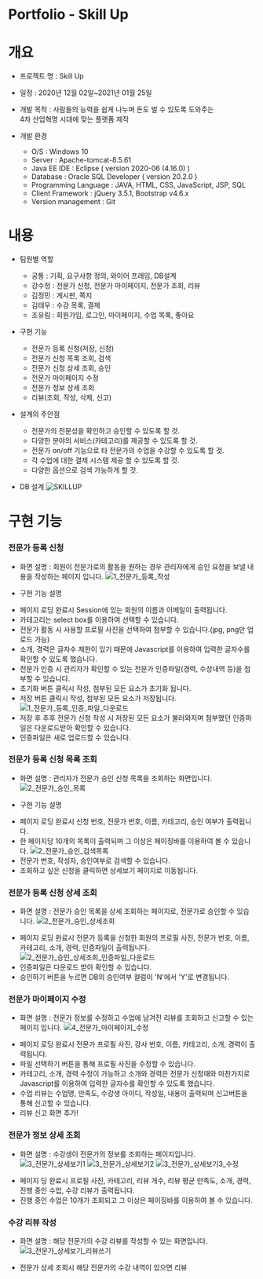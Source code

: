# Portfolio - Skill Up

# 개요
* 프로젝트 명 : Skill Up

* 일정 : 2020년 12월 02일~2021년 01월 25일

* 개발 목적 : 사람들의 능력을 쉽게 나누며 돈도 벌 수 있도록 도와주는<br> 4차 산업혁명 시대에 맞는 플랫폼 제작

* 개발 환경
  - O/S : Windows 10
  - Server : Apache-tomcat-8.5.61
  - Java EE IDE : Eclipse ( version 2020-06 (4.16.0) )
  - Database : Oracle SQL Developer ( version 20.2.0 )
  - Programming Language : JAVA, HTML, CSS, JavaScript, JSP, SQL
  - Client Framework : jQuery 3.5.1, Bootstrap v4.6.x
  - Version management : Git

# 내용
* 팀원별 역할
  - 공통 : 기획, 요구사항 정의, 와이어 프레임, DB설계
  - 강수정 : 전문가 신청, 전문가 마이페이지, 전문가 조회, 리뷰
  - 김정민 : 게시판, 쪽지
  - 김태우 : 수강 목록, 결제
  - 조유림 : 회원가입, 로그인, 마이페이지, 수업 목록, 좋아요

* 구현 기능
  - 전문가 등록 신청(저장, 신청)
  - 전문가 신청 목록 조회, 검색
  - 전문가 신청 상세 조회, 승인
  - 전문가 마이페이지 수정
  - 전문가 정보 상세 조회
  - 리뷰(조회, 작성, 삭제, 신고)

* 설계의 주안점
  - 전문가의 전문성을 확인하고 승인할 수 있도록 할 것.
  - 다양한 분야의 서비스(카테고리)를 제공할 수 있도록 할 것.
  - 전문가 on/off 기능으로 타 전문가의 수업을 수강할 수 있도록 할 것.
  - 각 수업에 대한 결제 시스템 제공 할 수 있도록 할 것.
  - 다양한 옵션으로 검색 가능하게 할 것.

* DB 설계
![SKILLUP](https://user-images.githubusercontent.com/72387870/111019674-3773be80-8404-11eb-8338-5241ac19ef11.png)

# 구현 기능
### 전문가 등록 신청
  * 화면 설명 : 회원이 전문가로의 활동을 원하는 경우 관리자에게 승인 요청을 보낼 내용을 작성하는 페이지 입니다.
   ![1_전문가_등록_작성](https://user-images.githubusercontent.com/72387870/111020482-938d1180-8409-11eb-8eb1-f2d4afa47175.png)

  * 구현 기능 설명
   - 페이지 로딩 완료시 Session에 있는 회원의 이름과 이메일이 출력됩니다.
   - 카테고리는 select box를 이용하여 선택할 수 있습니다.
   - 전문가 활동 시 사용할 프로필 사진을 선택하여 첨부할 수 있습니다.(jpg, png만 업로드 가능)
   - 소개, 경력은 글자수 제한이 있기 때문에 Javascript를 이용하여 입력한 글자수를 확인할 수 있도록 했습니다.
   - 전문가 인증 시 관리자가 확인할 수 있는 전문가 인증파일(경력, 수상내역 등)을 첨부할 수 있습니다.
   - 초기화 버튼 클릭시 작성, 첨부된 모든 요소가 초기화 됩니다.
   - 저장 버튼 클릭시 작성, 첨부된 모든 요소가 저장됩니다.
    ![1_전문가_등록_인증_파일_다운로드](https://user-images.githubusercontent.com/72387870/111021741-e074e600-8411-11eb-80d2-8eee997ba187.png)
   - 저장 후 추후 전문가 신청 작성 시 저장된 모든 요소가 불러와지며 첨부했던 인증파일은 다운로드받아 확인할 수 있습니다.
   - 인증파일은 새로 업로드할 수 있습니다.

### 전문가 등록 신청 목록 조회
  * 화면 설명 : 관리자가 전문가 승인 신청 목록을 조회하는 화면입니다.
   ![2_전문가_승인_목록](https://user-images.githubusercontent.com/72387870/111021750-fa162d80-8411-11eb-9c76-5dc228bd129e.png)
  
  * 구현 기능 설명
   - 페이지 로딩 완료시 신청 번호, 전문가 번호, 이름, 카테고리, 승인 여부가 출력됩니다.
   - 한 페이지당 10개의 목록이 출력되며 그 이상은 페이징바를 이용하여 볼 수 있습니다.
     ![2_전문가_승인_검색목록](https://user-images.githubusercontent.com/72387870/111022009-6e050580-8413-11eb-8754-1570c6a97cbe.png)
   - 전문가 번호, 작성자, 승인여부로 검색할 수 있습니다.
   - 조회하고 싶은 신청을 클릭하면 상세보기 페이지로 이동됩니다.

### 전문가 등록 신청 상세 조회
  * 화면 설명 : 전문가 승인 목록을 상세 조회하는 페이지로, 전문가로 승인할 수 있습니다.
   ![2_전문가_승인_상세조회](https://user-images.githubusercontent.com/72387870/111032420-7aa74f00-844f-11eb-8069-da18bd6c8f81.png)
   - 페이지 로딩 완료시 전문가 등록을 신청한 회원의 프로필 사진, 전문가 번호, 이름, 카테고리, 소개, 경력, 인증파일이 출력됩니다.
   ![2_전문가_승인_상세조회_인증파일_다운로드](https://user-images.githubusercontent.com/72387870/111032502-e5588a80-844f-11eb-8026-408ab19e4aea.png)
   - 인증파일은 다운로드 받아 확인할 수 있습니다.
   - 승인하기 버튼을 누르면 DB의 승인여부 컬럼이 'N'에서 'Y'로 변경됩니다.

### 전문가 마이페이지 수정
  * 화면 설명 : 전문가 정보를 수정하고 수업에 남겨진 리뷰를 조회하고 신고할 수 있는 페이지 입니다.
   ![4_전문가_마이페이지_수정](https://user-images.githubusercontent.com/72387870/111032853-a3c8df00-8451-11eb-97c0-6cc6c2626a97.png)
   - 페이지 로딩 완료시 전문가 프로필 사진, 강사 번호, 이름, 카테고리, 소개, 경력이 출력됩니다.
   - 파일 선택하기 버튼을 통해 프로필 사진을 수정할 수 있습니다.<br>
   - 카테고리, 소개, 경력 수정이 가능하고 소개와 경력은 전문가 신청때와 마찬가지로 Javascript를 이용하여 입력한 글자수를 확인할 수 있도록 했습니다.
   - 수업 리뷰는 수업명, 만족도, 수강생 아이디, 작성일, 내용이 출력되며 신고버튼을 통해 신고할 수 있습니다.
   - 리뷰 신고 화면 추가!
    
### 전문가 정보 상세 조회
  * 화면 설명 : 수강생이 전문가의 정보를 조회하는 페이지입니다.
   ![3_전문가_상세보기1](https://user-images.githubusercontent.com/72387870/111033414-6fa2ed80-8454-11eb-84c6-c8d2915493f1.png)
   ![3_전문가_상세보기2](https://user-images.githubusercontent.com/72387870/111033462-aaa52100-8454-11eb-9370-5ece0e9b134f.png)
   ![3_전문가_상세보기3_수정](https://user-images.githubusercontent.com/72387870/111056928-af0a2200-84c6-11eb-9586-aa3a2c324fe1.png)
   - 페이지 딩 완료시 프로필 사진, 카테고리, 리뷰 개수, 리뷰 평균 만족도, 소개, 경력, 진행 중인 수업, 수강 리뷰가 출력됩니다.
   - 진행 중인 수업은 10개가 조회되고 그 이상은 페이징바를 이용하여 볼 수 있습니다.
  
### 수강 리뷰 작성
  * 화면 설명 : 해당 전문가의 수강 리뷰를 작성할 수 있는 화면입니다.
![3_전문가_상세보기_리뷰쓰기](https://user-images.githubusercontent.com/72387870/111057163-85ea9100-84c8-11eb-8661-ae92083a4207.png)
  - 전문가 상세 조회시 해당 전문가의 수강 내역이 있으면 리뷰





  





